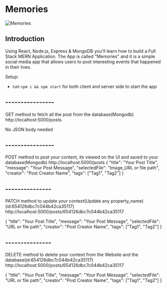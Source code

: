 # Memories

![Memories]()

## Introduction

Using React, Node.js, Express & MongoDB you'll learn how to build a Full Stack MERN Application.
The App is called "Memories" and it is a simple social media app that allows users to post interesting events that happened in their lives.

Setup:

- run `npm i && npm start` for both client and server side to start the app

## ----------------

GET method to fetch all the post from the database(Mongodb)
http://localhost:5000/posts

No JSON body needed

## ----------------

POST method to post your content, its viewed on the UI and saved to your database(Mongodb)
http://localhost:5000/posts
{
"title": "Your Post Title",
"message": "Your Post Message",
"selectedFile": "Image_URL or file path",
"creator": "Post Creator Name",
"tags": ["Tag1", "Tag2"]
}

## ---------------

PATCH method to update your context(Update any property_name)(id:654126dbc7c044b42ca35117)
http://localhost:5000/posts/654126dbc7c044b42ca35117

{
"title": "Your Post Title",
"message": "Your Post Message",
"selectedFile": "URL or file path",
"creator": "Post Creator Name",
"tags": ["Tag1", "Tag2"]
}

## ---------------

DELETE method to delete your context from the Website and the database(id:654126dbc7c044b42ca35117)
http://localhost:5000/posts/654126dbc7c044b42ca35117

{
"title": "Your Post Title",
"message": "Your Post Message",
"selectedFile": "URL or file path",
"creator": "Post Creator Name",
"tags": ["Tag1", "Tag2"]
}
